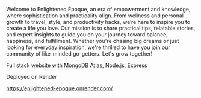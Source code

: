 Welcome to Enlightened Époque, an era of empowerment and knowledge, where sophistication and practicality align. From wellness and personal growth to travel, style, and productivity hacks, we’re here to inspire you to create a life you love. Our mission is to share practical tips, relatable stories, and expert insights to guide you on your journey toward balance, happiness, and fulfillment. Whether you're chasing big dreams or just looking for everyday inspiration, we're thrilled to have you join our community of like-minded go-getters. Let's grow together!

Full stack website with MongoDB Atlas, Node.js, Express

Deployed on Render

https://enlightened-epoque.onrender.com/ 